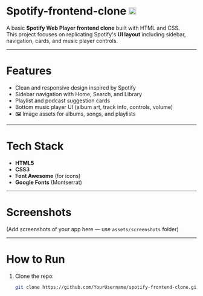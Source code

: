# Spotify-frontend-clone  <img width="20" height="20" alt="image" src="https://github.com/user-attachments/assets/692b7855-6e09-4d10-a483-ce71019accca" />



A basic **Spotify Web Player frontend clone** built with HTML and CSS.  
This project focuses on replicating Spotify's **UI layout** including sidebar, navigation, cards, and music player controls.

---

# Features
-  Clean and responsive design inspired by Spotify
-  Sidebar navigation with Home, Search, and Library
-  Playlist and podcast suggestion cards
-  Bottom music player UI (album art, track info, controls, volume)
- 🖼 Image assets for albums, songs, and playlists

---

# Tech Stack
- **HTML5**
- **CSS3**
- **Font Awesome** (for icons)
- **Google Fonts** (Montserrat)

---

# Screenshots
(Add screenshots of your app here — use `assets/screenshots` folder)

---

# How to Run
1. Clone the repo:
   ```bash
   git clone https://github.com/YourUsername/spotify-frontend-clone.git
